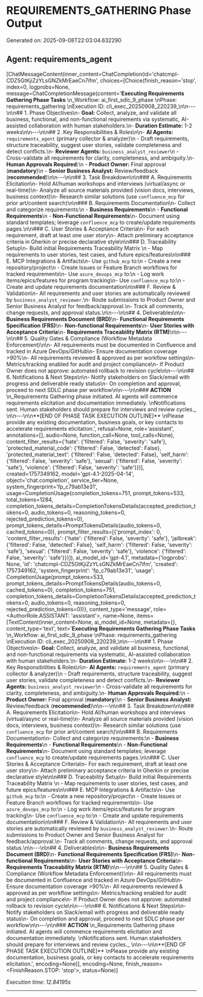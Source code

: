 # REQUIREMENTS_GATHERING Phase Output

Generated on: 2025-09-08T22:03:04.632290

## Agent: requirements_agent

[ChatMessageContent(inner_content=ChatCompletion(id='chatcmpl-CDZ5GtKjiZzYLsGNZkMrEaeCn7ifm', choices=[Choice(finish_reason='stop', index=0, logprobs=None, message=ChatCompletionMessage(content='**Executing Requirements Gathering Phase Tasks**  \n_Workflow: ai_first_sdlc_9_phase  \nPhase: requirements_gathering  \nExecution ID: cli_exec_20250908_220239_\n\n---\n\n## 1. Phase Objectives\n- **Goal:** Collect, analyze, and validate all business, functional, and non-functional requirements via systematic, AI-assisted collaboration with human stakeholders.\n- **Duration Estimate:** 1-2 weeks\n\n---\n\n## 2. Key Responsibilities & Roles\n\n- **AI Agents:** `requirements_agent` (primary collector & analyzer)\n  - Draft requirements, structure traceability, suggest user stories, validate completeness and detect conflicts.\n- **Reviewer Agents:** `business_analyst_reviewer`\n  - Cross-validate all requirements for clarity, completeness, and ambiguity.\n- **Human Approvals Required:**\n  - **Product Owner:** Final approval (**mandatory**)\n  - **Senior Business Analyst:** Review/feedback (**recommended**)\n\n---\n\n## 3. Task Breakdown\n\n### A. Requirements Elicitation\n- Hold AI/human workshops and interviews (virtual/async or real-time)\n- Analyze all source materials provided (vision docs, interviews, business context)\n- Research similar solutions (use `confluence_mcp` for prior art/content search)\n\n### B. Requirements Documentation\n- Collect and categorize requirements:\n  - **Business Requirements**\n  - **Functional Requirements**\n  - **Non-Functional Requirements**\n- Document using standard templates; leverage `confluence_mcp` to create/update requirements pages.\n\n### C. User Stories & Acceptance Criteria\n- For each requirement, draft at least one user story\n- Attach preliminary acceptance criteria in Gherkin or precise declarative style\n\n### D. Traceability Setup\n- Build initial Requirements Traceability Matrix  \n  - Map requirements to user stories, test cases, and future epics/features\n\n### E. MCP Integrations & Artifacts\n- Use `github_mcp` to:\n    - Create a new repository/project\n    - Create Issues or Feature Branch workflows for tracked requirements\n- Use `azure_devops_mcp` to:\n    - Log work items/epics/features for program tracking\n- Use `confluence_mcp` to:\n    - Create and update requirements documentation\n\n### F. Review & Validation\n- All requirements and user stories are automatically reviewed by `business_analyst_reviewer`.\n- Route submissions to Product Owner and Senior Business Analyst for feedback/approval.\n- Track all comments, change requests, and approval status.\n\n---\n\n## 4. Deliverables\n\n- **Business Requirements Document (BRD)**\n- **Functional Requirements Specification (FRS)**\n- **Non-functional Requirements**\n- **User Stories with Acceptance Criteria**\n- **Requirements Traceability Matrix (RTM)**\n\n---\n\n## 5. Quality Gates & Compliance (Workflow Metadata Enforcement)\n\n- All requirements must be documented in Confluence and tracked in Azure DevOps/GitHub\n- Ensure documentation coverage >90%\n- All requirements reviewed & approved as per workflow settings\n- Metrics/tracking enabled for audit and project compliance\n- If Product Owner does not approve: automated rollback to revision cycle\n\n---\n\n## 6. Notifications & Next Steps\n\n- Notify stakeholders on Slack/email with progress and deliverable ready status\n- On completion and approval, proceed to next SDLC phase per workflow\n\n---\n\n### **ACTION**  \n_Requirements Gathering phase initiated. AI agents will commence requirements elicitation and documentation immediately.  \nNotifications sent. Human stakeholders should prepare for interviews and review cycles._  \n\n---\n\n**[END OF PHASE TASK EXECUTION OUTLINE]**  \nPlease provide any existing documentation, business goals, or key contacts to accelerate requirements elicitation.', refusal=None, role='assistant', annotations=[], audio=None, function_call=None, tool_calls=None), content_filter_results={'hate': {'filtered': False, 'severity': 'safe'}, 'protected_material_code': {'filtered': False, 'detected': False}, 'protected_material_text': {'filtered': False, 'detected': False}, 'self_harm': {'filtered': False, 'severity': 'safe'}, 'sexual': {'filtered': False, 'severity': 'safe'}, 'violence': {'filtered': False, 'severity': 'safe'}})], created=1757349162, model='gpt-4.1-2025-04-14', object='chat.completion', service_tier=None, system_fingerprint='fp_c79ab13e31', usage=CompletionUsage(completion_tokens=751, prompt_tokens=533, total_tokens=1284, completion_tokens_details=CompletionTokensDetails(accepted_prediction_tokens=0, audio_tokens=0, reasoning_tokens=0, rejected_prediction_tokens=0), prompt_tokens_details=PromptTokensDetails(audio_tokens=0, cached_tokens=0)), prompt_filter_results=[{'prompt_index': 0, 'content_filter_results': {'hate': {'filtered': False, 'severity': 'safe'}, 'jailbreak': {'filtered': False, 'detected': False}, 'self_harm': {'filtered': False, 'severity': 'safe'}, 'sexual': {'filtered': False, 'severity': 'safe'}, 'violence': {'filtered': False, 'severity': 'safe'}}}]), ai_model_id='gpt-4.1', metadata={'logprobs': None, 'id': 'chatcmpl-CDZ5GtKjiZzYLsGNZkMrEaeCn7ifm', 'created': 1757349162, 'system_fingerprint': 'fp_c79ab13e31', 'usage': CompletionUsage(prompt_tokens=533, prompt_tokens_details=PromptTokensDetails(audio_tokens=0, cached_tokens=0), completion_tokens=751, completion_tokens_details=CompletionTokensDetails(accepted_prediction_tokens=0, audio_tokens=0, reasoning_tokens=0, rejected_prediction_tokens=0))}, content_type='message', role=<AuthorRole.ASSISTANT: 'assistant'>, name=None, items=[TextContent(inner_content=None, ai_model_id=None, metadata={}, content_type='text', text='**Executing Requirements Gathering Phase Tasks**  \n_Workflow: ai_first_sdlc_9_phase  \nPhase: requirements_gathering  \nExecution ID: cli_exec_20250908_220239_\n\n---\n\n## 1. Phase Objectives\n- **Goal:** Collect, analyze, and validate all business, functional, and non-functional requirements via systematic, AI-assisted collaboration with human stakeholders.\n- **Duration Estimate:** 1-2 weeks\n\n---\n\n## 2. Key Responsibilities & Roles\n\n- **AI Agents:** `requirements_agent` (primary collector & analyzer)\n  - Draft requirements, structure traceability, suggest user stories, validate completeness and detect conflicts.\n- **Reviewer Agents:** `business_analyst_reviewer`\n  - Cross-validate all requirements for clarity, completeness, and ambiguity.\n- **Human Approvals Required:**\n  - **Product Owner:** Final approval (**mandatory**)\n  - **Senior Business Analyst:** Review/feedback (**recommended**)\n\n---\n\n## 3. Task Breakdown\n\n### A. Requirements Elicitation\n- Hold AI/human workshops and interviews (virtual/async or real-time)\n- Analyze all source materials provided (vision docs, interviews, business context)\n- Research similar solutions (use `confluence_mcp` for prior art/content search)\n\n### B. Requirements Documentation\n- Collect and categorize requirements:\n  - **Business Requirements**\n  - **Functional Requirements**\n  - **Non-Functional Requirements**\n- Document using standard templates; leverage `confluence_mcp` to create/update requirements pages.\n\n### C. User Stories & Acceptance Criteria\n- For each requirement, draft at least one user story\n- Attach preliminary acceptance criteria in Gherkin or precise declarative style\n\n### D. Traceability Setup\n- Build initial Requirements Traceability Matrix  \n  - Map requirements to user stories, test cases, and future epics/features\n\n### E. MCP Integrations & Artifacts\n- Use `github_mcp` to:\n    - Create a new repository/project\n    - Create Issues or Feature Branch workflows for tracked requirements\n- Use `azure_devops_mcp` to:\n    - Log work items/epics/features for program tracking\n- Use `confluence_mcp` to:\n    - Create and update requirements documentation\n\n### F. Review & Validation\n- All requirements and user stories are automatically reviewed by `business_analyst_reviewer`.\n- Route submissions to Product Owner and Senior Business Analyst for feedback/approval.\n- Track all comments, change requests, and approval status.\n\n---\n\n## 4. Deliverables\n\n- **Business Requirements Document (BRD)**\n- **Functional Requirements Specification (FRS)**\n- **Non-functional Requirements**\n- **User Stories with Acceptance Criteria**\n- **Requirements Traceability Matrix (RTM)**\n\n---\n\n## 5. Quality Gates & Compliance (Workflow Metadata Enforcement)\n\n- All requirements must be documented in Confluence and tracked in Azure DevOps/GitHub\n- Ensure documentation coverage >90%\n- All requirements reviewed & approved as per workflow settings\n- Metrics/tracking enabled for audit and project compliance\n- If Product Owner does not approve: automated rollback to revision cycle\n\n---\n\n## 6. Notifications & Next Steps\n\n- Notify stakeholders on Slack/email with progress and deliverable ready status\n- On completion and approval, proceed to next SDLC phase per workflow\n\n---\n\n### **ACTION**  \n_Requirements Gathering phase initiated. AI agents will commence requirements elicitation and documentation immediately.  \nNotifications sent. Human stakeholders should prepare for interviews and review cycles._  \n\n---\n\n**[END OF PHASE TASK EXECUTION OUTLINE]**  \nPlease provide any existing documentation, business goals, or key contacts to accelerate requirements elicitation.', encoding=None)], encoding=None, finish_reason=<FinishReason.STOP: 'stop'>, status=None)]

_Execution time: 12.84195s_

---

